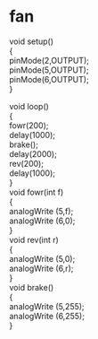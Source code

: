 # fan
void setup()   
{   
pinMode(2,OUTPUT);  
pinMode(5,OUTPUT);  
pinMode(6,OUTPUT);  
}  
  
void loop()   
{  
fowr(200);  
delay(1000);  
brake();  
delay(2000);  
rev(200);  
delay(1000);  
}  
void fowr(int f)   
{   
analogWrite (5,f);  
analogWrite (6,0);  
}  
void rev(int r)   
{  
analogWrite (5,0);  
analogWrite (6,r);  
}  
void brake()  
{  
analogWrite (5,255);  
analogWrite (6,255);  
}  
